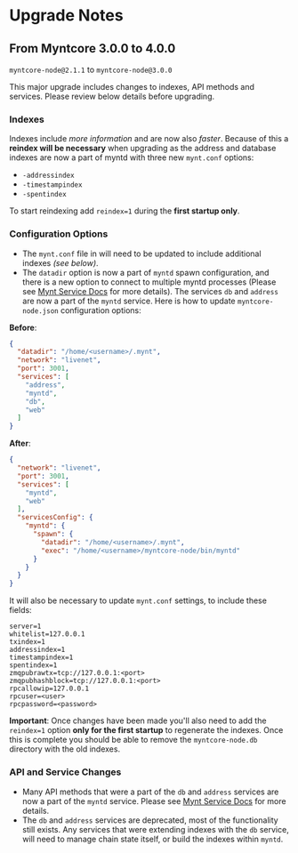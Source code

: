 # Upgrade Notes

## From Myntcore 3.0.0 to 4.0.0

`myntcore-node@2.1.1` to `myntcore-node@3.0.0`

This major upgrade includes changes to indexes, API methods and services. Please review below details before upgrading.

### Indexes

Indexes include *more information* and are now also *faster*. Because of this a **reindex will be necessary** when upgrading as the address and database indexes are now a part of myntd with three new `mynt.conf` options:
- `-addressindex`
- `-timestampindex`
- `-spentindex`

To start reindexing add `reindex=1` during the **first startup only**.

### Configuration Options

- The `mynt.conf` file in will need to be updated to include additional indexes *(see below)*.
- The `datadir` option is now a part of `myntd` spawn configuration, and there is a new option to connect to multiple myntd processes (Please see [Mynt Service Docs](services/myntd.md) for more details). The services `db` and `address` are now a part of the `myntd` service. Here is how to update `myntcore-node.json` configuration options:

**Before**:
```json
{
  "datadir": "/home/<username>/.mynt",
  "network": "livenet",
  "port": 3001,
  "services": [
    "address",
    "myntd",
    "db",
    "web"
  ]
}
```

**After**:
```json
{
  "network": "livenet",
  "port": 3001,
  "services": [
    "myntd",
    "web"
  ],
  "servicesConfig": {
    "myntd": {
      "spawn": {
        "datadir": "/home/<username>/.mynt",
        "exec": "/home/<username>/myntcore-node/bin/myntd"
      }
    }
  }
}
```

It will also be necessary to update `mynt.conf` settings, to include these fields:
```
server=1
whitelist=127.0.0.1
txindex=1
addressindex=1
timestampindex=1
spentindex=1
zmqpubrawtx=tcp://127.0.0.1:<port>
zmqpubhashblock=tcp://127.0.0.1:<port>
rpcallowip=127.0.0.1
rpcuser=<user>
rpcpassword=<password>
```

**Important**: Once changes have been made you'll also need to add the `reindex=1` option **only for the first startup** to regenerate the indexes. Once this is complete you should be able to remove the `myntcore-node.db` directory with the old indexes.

### API and Service Changes
- Many API methods that were a part of the `db` and `address` services are now a part of the `myntd` service. Please see [Mynt Service Docs](services/myntd.md) for more details.
- The `db` and `address` services are deprecated, most of the functionality still exists. Any services that were extending indexes with the `db` service, will need to manage chain state itself, or build the indexes within `myntd`.
